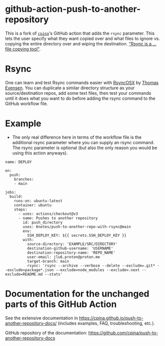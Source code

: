 # github-action-push-to-another-repository

This is a fork of [`cpina`](https://github.com/cpina)'s GitHub action that adds the `rsync` parameter. This lets the user specify what they want copied over and what files to ignore vs. copying the entire directory over and wiping the destination. ["Rsync is a ... file copying tool"](https://linux.die.net/man/1/rsync).

# Rsync

One can learn and test Rsync commands easier with [RsyncOSX](https://rsyncosx.netlify.app/) by [Thomas Evensen](https://rsyncosx.netlify.app/about/). You can duplicate a similar directory structure as your source/destination repos, add some text files, then test your commands until it does what you want to do before adding the rsync command to the GitHub workflow file.

# Example
- The only real difference here in terms of the workflow file is the additional rsync parameter where you can supply an rsync command. The rsync parameter is optional (but also the only reason you would be using this action anyways).
```
name: DEPLOY

on:
  push:
    branches:
    - main

jobs:
  build:
    runs-on: ubuntu-latest
    container: ubuntu
    steps:
      - uses: actions/checkout@v3
      - name: Pushes to another repository
        id: push_directory
        uses: 6notes/push-to-another-repo-with-rsync@main
        env:
          SSH_DEPLOY_KEY: ${{ secrets.SSH_DEPLOY_KEY }}
        with:
          source-directory: 'EXAMPLE/SRC/DIRECTORY'
          destination-github-username: 'USERNAME'
          destination-repository-name: 'REPO_NAME'
          user-email: jlu6.proton@proton.me
          target-branch: main
          rsync: 'rsync --archive --verbose --delete --exclude=.git* --exclude=package*.json --exclude=node_modules --exclude=.next --exclude=README.md --stats'
```

# Documentation for the unchanged parts of this GitHub Action
See the extensive documentation in https://cpina.github.io/push-to-another-repository-docs/ (includes examples, FAQ, troubleshooting, etc.).

GitHub repository of the documentation: https://github.com/cpina/push-to-another-repository-docs
